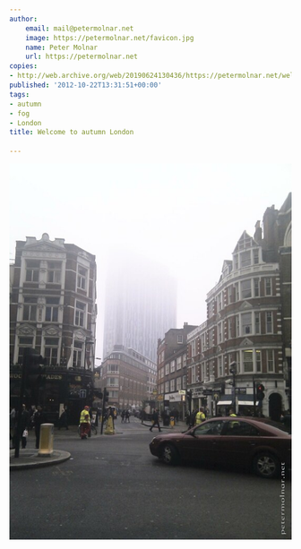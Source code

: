 ```yaml
---
author:
    email: mail@petermolnar.net
    image: https://petermolnar.net/favicon.jpg
    name: Peter Molnar
    url: https://petermolnar.net
copies:
- http://web.archive.org/web/20190624130436/https://petermolnar.net/welcome-to-autumn-london/
published: '2012-10-22T13:31:51+00:00'
tags:
- autumn
- fog
- London
title: Welcome to autumn London

---
```


![autumn fog in London](autumn_london.jpg)